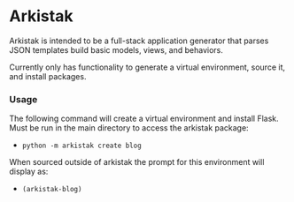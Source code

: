 # Arkistak

Arkistak is intended to be a full-stack application generator that parses JSON templates build basic models, views, and behaviors.

Currently only has functionality to generate a virtual environment, source it, and install packages.

### Usage
The following command will create a virtual environment and install Flask. Must be run in the main directory to access the arkistak package:
- `python -m arkistak create blog`

When sourced outside of arkistak the prompt for this environment will display as:
- `(arkistak-blog)`
